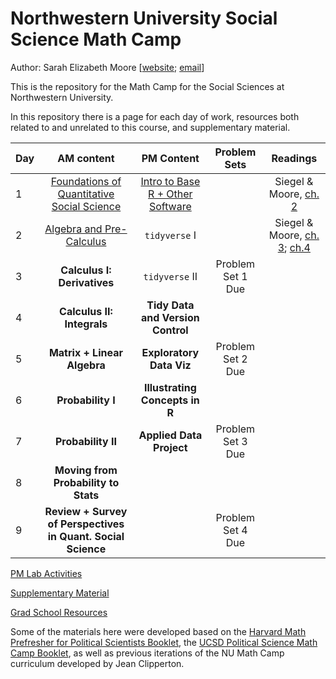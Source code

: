 # Northwestern University Social Science Math Camp

Author: Sarah Elizabeth Moore [[website](sarah-moore.github.io); [email](mailto:sarahmoore2022@u.northwestern.edu)]

This is the repository for the Math Camp for the Social Sciences at Northwestern University.

In this repository there is a page for each day of work, resources both related to and unrelated to this course, and supplementary material.

| Day |                              AM content                              |                         PM Content                         |   Problem Sets    |                                Readings                                 |
|------------|:-------------------:|:-------------:|:----------:|:----------:|
| 1   | [Foundations of Quantitative Social Science](/AM_Slides/day1_AM.pdf) | [Intro to Base R + Other Software](/PM_Slides/day1_pm.pdf) |                   | Siegel & Moore, [ch. 2](supplementary_material/mooresiegel_algebra.pdf) |
| 2   |                     [Algebra and Pre-Calculus](/AM_Slides/day2_AM.pdf)| `tidyverse` I  |  |  Siegel & Moore, [ch. 3](supplementary_material/mooresiegel_functions.pdf); [ch.4](supplementary_material/mooresiegel_precalc.pdf) |
| 3   |                     **Calculus I: Derivatives**                      |                       `tidyverse` II                       | Problem Set 1 Due |                                                                         |
| 4   |                      **Calculus II: Integrals**                      |             **Tidy Data and Version Control**              |                   |                                                                         |
| 5   |                     **Matrix + Linear Algebra**                      |                  **Exploratory Data Viz**                  | Problem Set 2 Due |                                                                         |
| 6   |                          **Probability I**                           |               **Illustrating Concepts in R**               |                   |                                                                         |
| 7   |                          **Probability II**                          |                  **Applied Data Project**                  | Problem Set 3 Due |                                                                         |
| 8   |                 **Moving from Probability to Stats**                 |                                                            |                   |                                                                         |
| 9   |     **Review + Survey of Perspectives in Quant. Social Science**     |                                                            | Problem Set 4 Due |                                                                         |

[PM Lab Activities](PM_Slides/)

[Supplementary Material](supplementary_material/README.md)

[Grad School Resources](resources/README.md)

Some of the materials here were developed based on the [Harvard Math Prefresher for Political Scientists Booklet](https://iqss.github.io/prefresher/), the [UCSD Political Science Math Camp Booklet](https://ucsdpolimathcamp.github.io/MathCamp/), as well as previous iterations of the NU Math Camp curriculum developed by Jean Clipperton.
